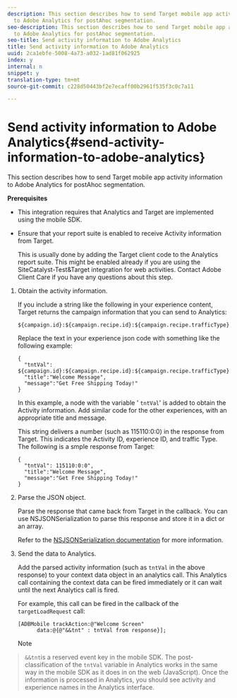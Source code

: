 ```yaml
---
description: This section describes how to send Target mobile app activity information
  to Adobe Analytics for postAhoc segmentation.
seo-description: This section describes how to send Target mobile app activity information
  to Adobe Analytics for postAhoc segmentation.
seo-title: Send activity information to Adobe Analytics
title: Send activity information to Adobe Analytics
uuid: 2ca1ebfe-5008-4a73-a032-1ad81f062925
index: y
internal: n
snippet: y
translation-type: tm+mt
source-git-commit: c228d50443bf2e7ecaff00b2961f535f3c0c7a11

---
```



# Send activity information to Adobe Analytics{#send-activity-information-to-adobe-analytics}

This section describes how to send Target mobile app activity information to Adobe Analytics for postAhoc segmentation.

**Prerequisites**

* This integration requires that Analytics and Target are implemented using the mobile SDK.
* Ensure that your report suite is enabled to receive Activity information from Target.

   This is usually done by adding the Target client code to the Analytics report suite. This might be enabled already if you are using the SiteCatalyst-Test&Target integration for web activities. Contact Adobe Client Care if you have any questions about this step.

1. Obtain the activity information.

   If you include a string like the following in your experience content, Target returns the campaign information that you can send to Analytics:

   ```
   ${campaign.id}:${campaign.recipe.id}:${campaign.recipe.trafficType}
   ```

   Replace the text in your experience json code with something like the following example:

   ```
   { 
     "tntVal": ${campaign.id}:${campaign.recipe.id}:${campaign.recipe.trafficType}", 
     "title":"Welcome Message", 
     "message":"Get Free Shipping Today!" 
   }
   ```

   In this example, a node with the variable ' `tntVal`' is added to obtain the Activity information. Add similar code for the other experiences, with an appropriate title and message.

   This string delivers a number (such as 115110:0:0) in the response from Target. This indicates the Activity ID, experience ID, and traffic Type. The following is a smple response from Target:

   ```
   { 
     "tntVal": 115110:0:0", 
     "title":"Welcome Message", 
     "message":"Get Free Shipping Today!" 
   }
   ```

1. Parse the JSON object.

   Parse the response that came back from Target in the callback. You can use NSJSONSerialization to parse this response and store it in a dict or an array.

   Refer to the [NSJSONSerialization documentation](https://developer.apple.com/library/ios/documentation/Foundation/Reference/NSJSONSerialization_Class/#//apple_ref/occ/clm/NSJSONSerialization/JSONObjectWithData:options:error) for more information.
1. Send the data to Analytics.

   Add the parsed activity information (such as `tntVal` in the above response) to your context data object in an analytics call. This Analytics call containing the context data can be fired immediately or it can wait until the next Analytics call is fired.

   For example, this call can be fired in the callback of the `targetLoadRequest` call:

   ```
   [ADBMobile trackAction:@"Welcome Screen"  
         data:@{@"&&tnt" : tntVal from response}];
   ```

   >[!NOTE]
>
>`&&tnt`is a reserved event key in the mobile SDK. The post-classification of the `tntVal` variable in Analytics works in the same way in the mobile SDK as it does in on the web (JavaScript). Once the information is processed in Analytics, you should see activity and experience names in the Analytics interface.

